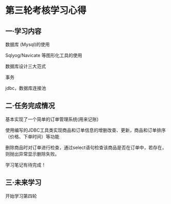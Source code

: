 
# 第三轮考核学习心得
## 一·学习内容
数据库 (Mysql)的使用

Sqlyog/Navicate 等图形化工具的使用

数据库设计三大范式

事务

jdbc，数据库连接池

## 二·任务完成情况
基本实现了一个简单的订单管理系统(用来记账)

使用编写的JDBC工具类实现商品和订单信息的增删改查、更新，商品和订单排序（价格、下单时间）等功能

删除商品时对订单进行检查，通过select语句检查该商品是否在订单中，若存在，则抛出异常显示删除失败。

学习笔记有待完成！

## 三·未来学习
开始学习第四轮
